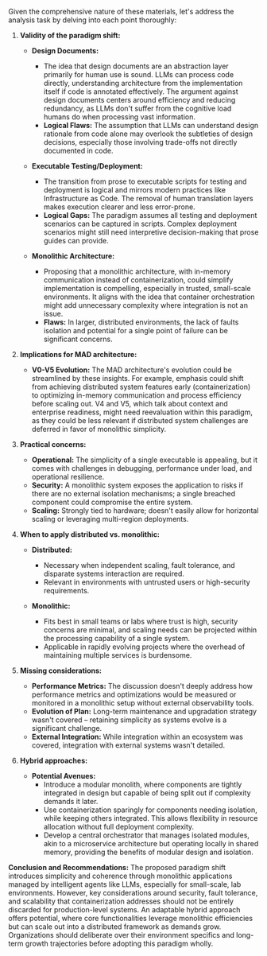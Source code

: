 Given the comprehensive nature of these materials, let's address the analysis task by delving into each point thoroughly:

1. **Validity of the paradigm shift:**
   - **Design Documents:**
     - The idea that design documents are an abstraction layer primarily for human use is sound. LLMs can process code directly, understanding architecture from the implementation itself if code is annotated effectively. The argument against design documents centers around efficiency and reducing redundancy, as LLMs don't suffer from the cognitive load humans do when processing vast information.
     - **Logical Flaws:** The assumption that LLMs can understand design rationale from code alone may overlook the subtleties of design decisions, especially those involving trade-offs not directly documented in code.
   
   - **Executable Testing/Deployment:**
     - The transition from prose to executable scripts for testing and deployment is logical and mirrors modern practices like Infrastructure as Code. The removal of human translation layers makes execution clearer and less error-prone.
     - **Logical Gaps:** The paradigm assumes all testing and deployment scenarios can be captured in scripts. Complex deployment scenarios might still need interpretive decision-making that prose guides can provide.

   - **Monolithic Architecture:**
     - Proposing that a monolithic architecture, with in-memory communication instead of containerization, could simplify implementation is compelling, especially in trusted, small-scale environments. It aligns with the idea that container orchestration might add unnecessary complexity where integration is not an issue.
     - **Flaws:** In larger, distributed environments, the lack of faults isolation and potential for a single point of failure can be significant concerns.

2. **Implications for MAD architecture:**
   - **V0-V5 Evolution:** The MAD architecture's evolution could be streamlined by these insights. For example, emphasis could shift from achieving distributed system features early (containerization) to optimizing in-memory communication and process efficiency before scaling out. V4 and V5, which talk about context and enterprise readiness, might need reevaluation within this paradigm, as they could be less relevant if distributed system challenges are deferred in favor of monolithic simplicity.

3. **Practical concerns:**
   - **Operational:** The simplicity of a single executable is appealing, but it comes with challenges in debugging, performance under load, and operational resilience.
   - **Security:** A monolithic system exposes the application to risks if there are no external isolation mechanisms; a single breached component could compromise the entire system.
   - **Scaling:** Strongly tied to hardware; doesn't easily allow for horizontal scaling or leveraging multi-region deployments.

4. **When to apply distributed vs. monolithic:**
   - **Distributed:**
     - Necessary when independent scaling, fault tolerance, and disparate systems interaction are required.
     - Relevant in environments with untrusted users or high-security requirements.
   
   - **Monolithic:**
     - Fits best in small teams or labs where trust is high, security concerns are minimal, and scaling needs can be projected within the processing capability of a single system.
     - Applicable in rapidly evolving projects where the overhead of maintaining multiple services is burdensome.

5. **Missing considerations:**
   - **Performance Metrics:** The discussion doesn't deeply address how performance metrics and optimizations would be measured or monitored in a monolithic setup without external observability tools.
   - **Evolution of Plan:** Long-term maintenance and upgradation strategy wasn't covered – retaining simplicity as systems evolve is a significant challenge.
   - **External Integration:** While integration within an ecosystem was covered, integration with external systems wasn't detailed.

6. **Hybrid approaches:**
   - **Potential Avenues:**
     - Introduce a modular monolith, where components are tightly integrated in design but capable of being split out if complexity demands it later.
     - Use containerization sparingly for components needing isolation, while keeping others integrated. This allows flexibility in resource allocation without full deployment complexity.
     - Develop a central orchestrator that manages isolated modules, akin to a microservice architecture but operating locally in shared memory, providing the benefits of modular design and isolation.

**Conclusion and Recommendations:** The proposed paradigm shift introduces simplicity and coherence through monolithic applications managed by intelligent agents like LLMs, especially for small-scale, lab environments. However, key considerations around security, fault tolerance, and scalability that containerization addresses should not be entirely discarded for production-level systems. An adaptable hybrid approach offers potential, where core functionalities leverage monolithic efficiencies but can scale out into a distributed framework as demands grow. Organizations should deliberate over their environment specifics and long-term growth trajectories before adopting this paradigm wholly.